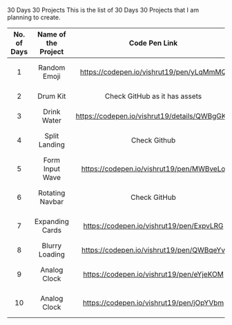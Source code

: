 30 Days 30 Projects
This is the list of 30 Days 30 Projects that I am planning to create.

| No. of Days| Name of the Project | Code Pen Link | Live Website Link |
|:---:|:---:|:---:|:---:|
| 1 | Random Emoji | https://codepen.io/vishrut19/pen/yLqMmMQ | https://day1-random-emoji.netlify.app |
| 2 | Drum Kit | Check GitHub as it has assets | https://day2-drum-kit.netlify.app |
| 3 | Drink Water | https://codepen.io/vishrut19/details/QWBgGKY | https://day3-drink-water.netlify.app |
| 4 | Split Landing | Check Github | https://day4-split-landing-page.netlify.app |
| 5 | Form Input Wave | https://codepen.io/vishrut19/pen/MWBveLo | https://day5-form-input-wave.netlify.app |
| 6 | Rotating Navbar | Check GitHub  | https://day6-rotating-navigation.netlify.app |
| 7 | Expanding Cards | https://codepen.io/vishrut19/pen/ExpvLRG  | https://day7-expanding-cards.netlify.app |
| 8 | Blurry Loading | https://codepen.io/vishrut19/pen/QWBqeYv  | https://day8-blurry-loading.netlify.app |
| 9 | Analog Clock | https://codepen.io/vishrut19/pen/eYjeKOM  | https://day9-analog-clock.netlify.app |
| 10 | Analog Clock | https://codepen.io/vishrut19/pen/jOpYVbm  | https://day10-rotating-gallery.netlify.app |
